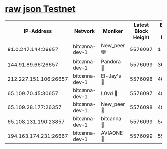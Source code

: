 [raw json Testnet](https://rpc-check.bcat.stavr.tech/bcat/rpc-bcat-result.json)
=


<table><tr><th>IP-Address</th><th>Network</th><th>Moniker</th><th>Latest Block Height</th><th>Earliest Block Height</th><th>Catching Up</th><th>Tx Index</th><th>Voting Power</th><th>Scan Time</th></tr><tr><td>81.0.247.144:26657</td><td>bitcanna-dev-1</td><td>New_peer 🟢</td><td>5576097</td><td>1</td><td>False</td><td>on</td><td>0</td><td>2023-12-19T07:47:39.574355292UTC</td></tr><tr><td>144.91.89.66:26657</td><td>bitcanna-dev-1</td><td>Pandora 🔴</td><td>5576099</td><td>3675711</td><td>False</td><td>on</td><td>2096387</td><td>2023-12-19T07:47:49.420721509UTC</td></tr><tr><td>212.227.151.106:26657</td><td>bitcanna-dev-1</td><td>El-Jay's 🔴</td><td>5576098</td><td>4670391</td><td>False</td><td>on</td><td>2218164</td><td>2023-12-19T07:47:46.354849605UTC</td></tr><tr><td>65.109.70.45:30657</td><td>bitcanna-dev-1</td><td>L0vd 🔴</td><td>5576097</td><td>4828155</td><td>False</td><td>on</td><td>7920</td><td>2023-12-19T07:47:39.970920638UTC</td></tr><tr><td>65.109.28.177:26357</td><td>bitcanna-dev-1</td><td>New_peer 🔴</td><td>5576098</td><td>4952911</td><td>False</td><td>on</td><td>2237067</td><td>2023-12-19T07:47:46.678862029UTC</td></tr><tr><td>65.108.131.190:23857</td><td>bitcanna-dev-1</td><td>bitcanna 🔴</td><td>5576099</td><td>5476099</td><td>False</td><td>off</td><td>82368</td><td>2023-12-19T07:47:47.020560995UTC</td></tr><tr><td>194.163.174.231:26667</td><td>bitcanna-dev-1</td><td>AVIAONE 🔴</td><td>5576099</td><td>5570521</td><td>False</td><td>on</td><td>1949865</td><td>2023-12-19T07:47:51.876803558UTC</td></tr></table>